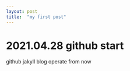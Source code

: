 ```yaml
---
layout: post
title:  "my first post"
---
```


# 2021.04.28 github start

github jakyll blog operate from now
